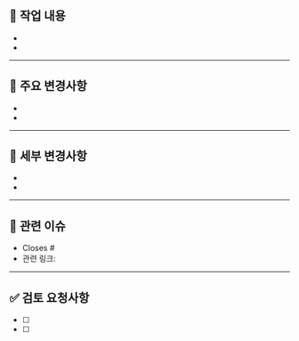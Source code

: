 ## 📌 작업 내용
<!-- 
### 작업 내용
- 이 Pull Request에서 구현한 내용에 대한 요약을 작성합니다.
- 어떤 문제를 해결하거나, 어떤 기능을 추가했는지 간략하게 설명하세요.
-->
- 
- 


---

## 📂 주요 변경사항
<!-- 
### 주요 변경사항
1. 파일 또는 코드의 주요 수정 내용을 간단히 작성합니다.
2. 새로운 파일 추가/삭제나 주요 로직 변경을 기술합니다.
예:
- [ ] UserService 클래스 리팩토링
- [ ] API 응답 속도 개선 로직 추가
-->
- 
- 


---

## 📑 세부 변경사항
<!-- 
### 세부 변경사항
- 주요 변경사항 이외의 세부적인 수정 내용을 명확히 작성합니다.
- 예:
  - UserService 클래스에 로그인 검증 추가
  - /api/v1/users 엔드포인트에 JWT 인증 로직 추가
-->
- 
- 


---

## 🔗 관련 이슈
<!-- 
### 관련 이슈
- PR과 연관된 이슈를 명시합니다.
- "Closes #이슈번호" 형식으로 작성하면 PR 병합 시 이슈가 자동으로 닫힙니다.
예:
- Closes #123
- 관련 링크: [JIRA, Trello 등 링크]
-->
- Closes #
- 관련 링크: 


---

## ✅ 검토 요청사항
<!-- 
### 검토 요청사항
- 리뷰어에게 요청하고 싶은 사항이나 확인해야 할 작업을 작성합니다.
예:
- [ ] 테스트 코드 검토 요청
- [ ] API 문서 검토 요청
-->
- [ ] 
- [ ] 
